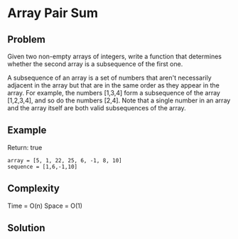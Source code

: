 # Array Pair Sum

## Problem

Given two non-empty arrays of integers, write a function that determines whether the second array is a subsequence of the first one.

A subsequence of an array is a set of numbers that aren't necessarily adjacent in the array but that are in the same order as they appear in the array.
For example, the numbers [1,3,4] form a subsequence of the array [1,2,3,4], and so do the numbers [2,4]. Note that a single number in an array and the array itself are both valid subsequences of the array.

## Example

Return: true
```
array = [5, 1, 22, 25, 6, -1, 8, 10]
sequence = [1,6,-1,10] 
```

## Complexity
Time = O(n)
Space = O(1)

## Solution
